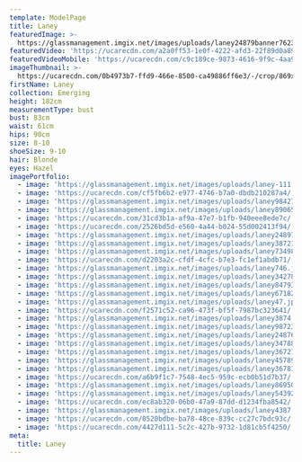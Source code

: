 ```yaml
---
template: ModelPage
title: Laney
featuredImage: >-
  https://glassmanagement.imgix.net/images/uploads/laney24879banner7623548i1y37367uyqewhjsay376qyudgajhsbmnxdas138u123.png
featuredVideo: 'https://ucarecdn.com/a2a0ff53-1e0f-4222-afd3-22f89d0a89f0/'
featuredVideoMobile: 'https://ucarecdn.com/c9c189ce-9873-4616-9f9c-4aa999d88867/'
imageThumbnail: >-
  https://ucarecdn.com/0b4973b7-ffd9-466e-8500-ca49886ff6e3/-/crop/869x1313/412,336/-/preview/
firstName: Laney
collection: Emerging
height: 182cm
measurementType: bust
bust: 83cm
waist: 61cm
hips: 90cm
size: 8-10
shoeSize: 9-10
hair: Blonde
eyes: Hazel
imagePortfolio:
  - image: 'https://glassmanagement.imgix.net/images/uploads/laney-111.jpeg'
  - image: 'https://ucarecdn.com/cf5fb6b2-e977-4746-b7a0-dbdb210287a4/'
  - image: 'https://glassmanagement.imgix.net/images/uploads/laney98427.jpg'
  - image: 'https://glassmanagement.imgix.net/images/uploads/laney890653.jpg'
  - image: 'https://ucarecdn.com/31cd3b1a-af9a-47e7-b1fb-940eee8ede7c/'
  - image: 'https://ucarecdn.com/2526bd5d-e560-4a44-b024-55d002413f94/'
  - image: 'https://glassmanagement.imgix.net/images/uploads/laney24897.jpg'
  - image: 'https://glassmanagement.imgix.net/images/uploads/laney387219.jpg'
  - image: 'https://glassmanagement.imgix.net/images/uploads/laney73498039.jpg'
  - image: 'https://ucarecdn.com/d2203a2c-cfdf-4cfc-b7e3-fc1ef1abdb71/'
  - image: 'https://glassmanagement.imgix.net/images/uploads/laney746.jpg'
  - image: 'https://glassmanagement.imgix.net/images/uploads/laney342789.jpg'
  - image: 'https://glassmanagement.imgix.net/images/uploads/laney84793.jpg'
  - image: 'https://glassmanagement.imgix.net/images/uploads/laney6718290.jpg'
  - image: 'https://glassmanagement.imgix.net/images/uploads/laney47.jpg'
  - image: 'https://ucarecdn.com/f2571c52-ca96-473f-bf5f-7987bc323641/'
  - image: 'https://glassmanagement.imgix.net/images/uploads/laney3874.jpg'
  - image: 'https://glassmanagement.imgix.net/images/uploads/laney987234.jpg'
  - image: 'https://glassmanagement.imgix.net/images/uploads/laney24876.jpg'
  - image: 'https://glassmanagement.imgix.net/images/uploads/laney347889.jpg'
  - image: 'https://glassmanagement.imgix.net/images/uploads/laney36721890.jpg'
  - image: 'https://glassmanagement.imgix.net/images/uploads/laney45789.jpg'
  - image: 'https://glassmanagement.imgix.net/images/uploads/laney367819.jpg'
  - image: 'https://ucarecdn.com/a6b9f1c7-7548-4ec5-959c-ecb0b51d7b37/'
  - image: 'https://glassmanagement.imgix.net/images/uploads/laney86950.jpg'
  - image: 'https://glassmanagement.imgix.net/images/uploads/laney5439202.jpg'
  - image: 'https://ucarecdn.com/ec8ab320-06b0-47a9-87dd-d1234fba8542/'
  - image: 'https://glassmanagement.imgix.net/images/uploads/laney4387.jpg'
  - image: 'https://ucarecdn.com/0520bdbe-ba78-48ce-839c-cc27c7bdc93c/'
  - image: 'https://ucarecdn.com/4427d111-5c2c-427b-9732-1d81cb5f4250/'
meta:
  title: Laney
---
```


